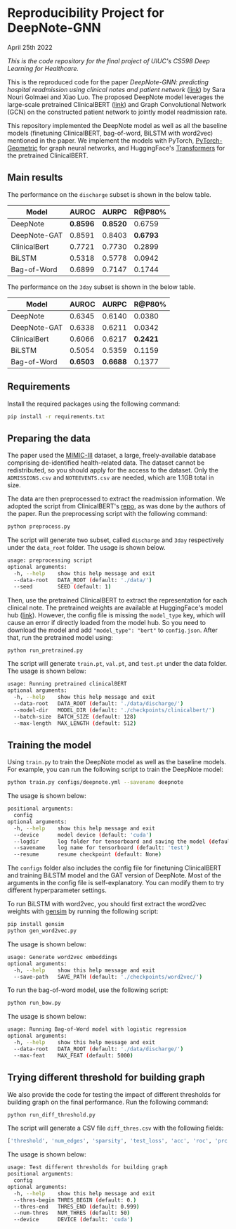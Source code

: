# Reproducibility Project for DeepNote-GNN

April 25th 2022

*This is the code repository for the final project of UIUC's CS598 Deep Learning for Healthcare.*

This is the reproduced code for the paper *DeepNote-GNN: predicting hospital readmission using clinical notes and patient network* ([link](https://dl.acm.org/doi/10.1145/3459930.3469547)) by Sara Nouri Golmaei and Xiao Luo. The proposed DeepNote model leverages the large-scale pretrained ClinicalBERT ([link](https://arxiv.org/abs/1904.05342)) and Graph Convolutional Network (GCN) on the constructed patient network to jointly model readmission rate. 

This repository implemented the DeepNote model as well as all the baseline models (finetuning ClinicalBERT, bag-of-word, BiLSTM with word2vec) mentioned in the paper. We implement the models with PyTorch, [PyTorch-Geometric](https://pytorch-geometric.readthedocs.io/en/latest/index.html) for graph neural networks, and HuggingFace's [Transformers](https://huggingface.co/docs/transformers/index) for the pretrained ClinicalBERT.



## Main results

The performance on the `discharge` subset is shown in the below table.

| Model        | AUROC      | AURPC      | R@P80%     |
| ------------ | ---------- | ---------- | ---------- |
| DeepNote     | **0.8596** | **0.8520** | 0.6759     |
| DeepNote-GAT | 0.8591     | 0.8403     | **0.6793** |
| ClinicalBert | 0.7721     | 0.7730     | 0.2899     |
| BiLSTM       | 0.5318     | 0.5778     | 0.0942     |
| Bag-of-Word  | 0.6899     | 0.7147     | 0.1744     |

The performance on the `3day` subset is shown in the below table.

| Model        | AUROC      | AURPC      | R@P80%     |
| ------------ | ---------- | ---------- | ---------- |
| DeepNote     | 0.6345     | 0.6140     | 0.0380     |
| DeepNote-GAT | 0.6338     | 0.6211     | 0.0342     |
| ClinicalBert | 0.6066     | 0.6217     | **0.2421** |
| BiLSTM       | 0.5054     | 0.5359     | 0.1159     |
| Bag-of-Word  | **0.6503** | **0.6688** | 0.1377     |



## Requirements

Install the required packages using the following command:

```bash
pip install -r requirements.txt
```



## Preparing the data

The paper used the [MIMIC-III](https://physionet.org/content/mimiciii/1.4/) dataset, a large, freely-available database comprising de-identified health-related data. The dataset cannot be redistributed, so you should apply for the access to the dataset. Only the `ADMISSIONS.csv` and `NOTEEVENTS.csv` are needed, which are 1.1GB total in size.

The data are then preprocessed to extract the readmission information. We adopted the script from ClinicalBERT's [repo](https://github.com/kexinhuang12345/clinicalBERT), as was done by the authors of the paper. Run the preprocessing script with the following command:

```bash
python preprocess.py
```

The script will generate two subset, called `discharge` and `3day` respectively under the `data_root` folder. The usage is shown below.

```bash
usage: preprocessing script
optional arguments:
  -h, --help	show this help message and exit
  --data-root	DATA_ROOT (default: './data/')
  --seed		SEED (default: 1)
```

Then, use the pretrained ClinicalBERT to extract the representation for each clinical note. The pretrained weights are available at HuggingFace's model hub ([link](https://huggingface.co/AndyJ/clinicalBERT)). However, the config file is missing the `model_type` key, which will cause an error if directly loaded from the model hub. So you need to download the model and add `"model_type": "bert"` to `config.json`. After that, run the pretrained model using:

```bash
python run_pretrained.py
```

The script will generate `train.pt`, `val.pt`, and `test.pt` under the data folder. The usage is shown below:

```bash
usage: Running pretrained clinicalBERT
optional arguments:
  -h, --help	show this help message and exit
  --data-root 	DATA_ROOT (default: './data/discharge/')
  --model-dir	MODEL_DIR (default: './checkpoints/clinicalbert/')
  --batch-size	BATCH_SIZE (default: 128)
  --max-length	MAX_LENGTH (default: 512)
```



## Training the model

Using `train.py` to train the DeepNote model as well as the baseline models. For example, you can run the following script to train the DeepNote model:

```bash
python train.py configs/deepnote.yml --savename deepnote
```

The usage is shown below:

```bash
positional arguments:
  config
optional arguments:
  -h, --help	show this help message and exit
  --device		model device (default: 'cuda')
  --logdir		log folder for tensorboard and saving the model (default: './logs')
  --savename	log name for tensorboard (default: 'test')
  --resume		resume checkpoint (default: None)
```

The `configs` folder also includes the config file for finetuning ClinicalBERT and training BiLSTM model and the GAT version of DeepNote. Most of the arguments in the config file is self-explanatory. You can modify them to try different hyperparameter settings.

To run BiLSTM with word2vec, you should first extract the word2vec weights with [gensim](https://radimrehurek.com/gensim/) by running the following script:

```bash
pip install gensim
python gen_word2vec.py
```

The usage is shown below:

```bash
usage: Generate word2vec embeddings
optional arguments:
  -h, --help	show this help message and exit
  --save-path	SAVE_PATH (default: './checkpoints/word2vec/')
```

To run the bag-of-word model, use the following script:

```bash
python run_bow.py
```

The usage is shown below:

```bash
usage: Running Bag-of-Word model with logistic regression
optional arguments:
  -h, --help	show this help message and exit
  --data-root	DATA_ROOT (default: './data/discharge/')
  --max-feat	MAX_FEAT (default: 5000)
```



## Trying different threshold for building graph

We also provide the code for testing the impact of different thresholds for building graph on the final performance. Run the following command:

```bash
python run_diff_threshold.py
```

The script will generate a CSV file `diff_thres.csv` with the following fields:

```bash
['threshold', 'num_edges', 'sparsity', 'test_loss', 'acc', 'roc', 'prc', 'rp80']
```

The usage is shown below:

```bash
usage: Test different thresholds for building graph
positional arguments:
  config
optional arguments:
  -h, --help	show this help message and exit
  --thres-begin	THRES_BEGIN (default: 0.)
  --thres-end	THRES_END (default: 0.999)
  --num-thres	NUM_THRES (default: 50)
  --device		DEVICE (default: 'cuda')
```

